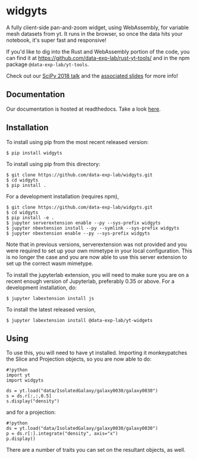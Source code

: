 widgyts
===============================

A fully client-side pan-and-zoom widget, using WebAssembly, for variable mesh
datasets from yt.  It runs in the browser, so once the data hits your notebook,
it's super fast and responsive!

If you'd like to dig into the Rust and WebAssembly portion of the code, you can
find it at https://github.com/data-exp-lab/rust-yt-tools/ and in the npm
package `@data-exp-lab/yt-tools`.

Check out our [SciPy 2018 talk](https://www.youtube.com/watch?v=5dl_m_6T2bU)
and the [associated slides](https://munkm.github.io/2018-07-13-scipy/) for more info!

Documentation
-------------

Our documentation is hosted at readthedocs. Take a look
[here](https://widgyts.readthedocs.io/en/latest/).

Installation
------------

To install using pip from the most recent released version:

    $ pip install widgyts

To install using pip from this directory:

    $ git clone https://github.com/data-exp-lab/widgyts.git
    $ cd widgyts
    $ pip install .

For a development installation (requires npm),

    $ git clone https://github.com/data-exp-lab/widgyts.git
    $ cd widgyts
    $ pip install -e .
    $ jupyter serverextension enable --py --sys-prefix widgyts
    $ jupyter nbextension install --py --symlink --sys-prefix widgyts
    $ jupyter nbextension enable --py --sys-prefix widgyts

Note that in previous versions, serverextension was not provided and you were
required to set up your own mimetype in your local configuration.  This is no
longer the case and you are now able to use this server extension to set up the
correct wasm mimetype.

To install the jupyterlab extension, you will need to make sure you are on a
recent enough version of Jupyterlab, preferably 0.35 or above.  For a
development installation, do:

    $ jupyter labextension install js

To install the latest released version,

    $ jupyter labextension install @data-exp-lab/yt-widgets

Using
-----

To use this, you will need to have yt installed.  Importing it monkeypatches
the Slice and Projection objects, so you are now able to do:

```
#!python
import yt
import widgyts

ds = yt.load("data/IsolatedGalaxy/galaxy0030/galaxy0030")
s = ds.r[:,:,0.5]
s.display("density")
```

and for a projection:

```
#!python
ds = yt.load("data/IsolatedGalaxy/galaxy0030/galaxy0030")
p = ds.r[:].integrate("density", axis="x")
p.display()
```

There are a number of traits you can set on the resultant objects, as well.
